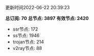 更新时间2022-06-22 20:39:23

**总订阅: 70**
**总节点: 3897**
**有效节点: 2420**
- ssr节点: 172
- ss节点: 1946
- trojan节点: 214
- v2ray节点: 88
